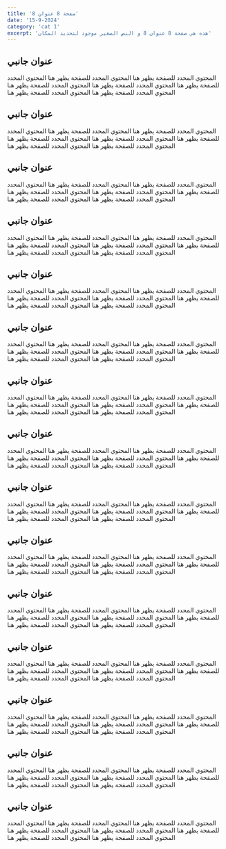 ```yaml
---
title: 'صفحة 8 عنوان 8'
date: '15-9-2024'
category: 'cat 1'
excerpt: 'هذه هي صفحة 8 عنوان 8 و النص الصغير موجود لتحديد المكان'
---
```


## عنوان جانبي
المحتوي المحدد للصفحة يظهر هنا المحتوي المحدد للصفحة يظهر هنا المحتوي المحدد للصفحة يظهر هنا المحتوي المحدد للصفحة يظهر هنا المحتوي المحدد للصفحة يظهر هنا المحتوي المحدد للصفحة يظهر هنا المحتوي المحدد للصفحة يظهر هنا

## عنوان جانبي
المحتوي المحدد للصفحة يظهر هنا المحتوي المحدد للصفحة يظهر هنا المحتوي المحدد للصفحة يظهر هنا المحتوي المحدد للصفحة يظهر هنا المحتوي المحدد للصفحة يظهر هنا المحتوي المحدد للصفحة يظهر هنا المحتوي المحدد للصفحة يظهر هنا

## عنوان جانبي
المحتوي المحدد للصفحة يظهر هنا المحتوي المحدد للصفحة يظهر هنا المحتوي المحدد للصفحة يظهر هنا المحتوي المحدد للصفحة يظهر هنا المحتوي المحدد للصفحة يظهر هنا المحتوي المحدد للصفحة يظهر هنا المحتوي المحدد للصفحة يظهر هنا

## عنوان جانبي
المحتوي المحدد للصفحة يظهر هنا المحتوي المحدد للصفحة يظهر هنا المحتوي المحدد للصفحة يظهر هنا المحتوي المحدد للصفحة يظهر هنا المحتوي المحدد للصفحة يظهر هنا المحتوي المحدد للصفحة يظهر هنا المحتوي المحدد للصفحة يظهر هنا

## عنوان جانبي
المحتوي المحدد للصفحة يظهر هنا المحتوي المحدد للصفحة يظهر هنا المحتوي المحدد للصفحة يظهر هنا المحتوي المحدد للصفحة يظهر هنا المحتوي المحدد للصفحة يظهر هنا المحتوي المحدد للصفحة يظهر هنا المحتوي المحدد للصفحة يظهر هنا

## عنوان جانبي
المحتوي المحدد للصفحة يظهر هنا المحتوي المحدد للصفحة يظهر هنا المحتوي المحدد للصفحة يظهر هنا المحتوي المحدد للصفحة يظهر هنا المحتوي المحدد للصفحة يظهر هنا المحتوي المحدد للصفحة يظهر هنا المحتوي المحدد للصفحة يظهر هنا

## عنوان جانبي
المحتوي المحدد للصفحة يظهر هنا المحتوي المحدد للصفحة يظهر هنا المحتوي المحدد للصفحة يظهر هنا المحتوي المحدد للصفحة يظهر هنا المحتوي المحدد للصفحة يظهر هنا المحتوي المحدد للصفحة يظهر هنا المحتوي المحدد للصفحة يظهر هنا

## عنوان جانبي
المحتوي المحدد للصفحة يظهر هنا المحتوي المحدد للصفحة يظهر هنا المحتوي المحدد للصفحة يظهر هنا المحتوي المحدد للصفحة يظهر هنا المحتوي المحدد للصفحة يظهر هنا المحتوي المحدد للصفحة يظهر هنا المحتوي المحدد للصفحة يظهر هنا

## عنوان جانبي
المحتوي المحدد للصفحة يظهر هنا المحتوي المحدد للصفحة يظهر هنا المحتوي المحدد للصفحة يظهر هنا المحتوي المحدد للصفحة يظهر هنا المحتوي المحدد للصفحة يظهر هنا المحتوي المحدد للصفحة يظهر هنا المحتوي المحدد للصفحة يظهر هنا

## عنوان جانبي
المحتوي المحدد للصفحة يظهر هنا المحتوي المحدد للصفحة يظهر هنا المحتوي المحدد للصفحة يظهر هنا المحتوي المحدد للصفحة يظهر هنا المحتوي المحدد للصفحة يظهر هنا المحتوي المحدد للصفحة يظهر هنا المحتوي المحدد للصفحة يظهر هنا

## عنوان جانبي
المحتوي المحدد للصفحة يظهر هنا المحتوي المحدد للصفحة يظهر هنا المحتوي المحدد للصفحة يظهر هنا المحتوي المحدد للصفحة يظهر هنا المحتوي المحدد للصفحة يظهر هنا المحتوي المحدد للصفحة يظهر هنا المحتوي المحدد للصفحة يظهر هنا

## عنوان جانبي
المحتوي المحدد للصفحة يظهر هنا المحتوي المحدد للصفحة يظهر هنا المحتوي المحدد للصفحة يظهر هنا المحتوي المحدد للصفحة يظهر هنا المحتوي المحدد للصفحة يظهر هنا المحتوي المحدد للصفحة يظهر هنا المحتوي المحدد للصفحة يظهر هنا

## عنوان جانبي
المحتوي المحدد للصفحة يظهر هنا المحتوي المحدد للصفحة يظهر هنا المحتوي المحدد للصفحة يظهر هنا المحتوي المحدد للصفحة يظهر هنا المحتوي المحدد للصفحة يظهر هنا المحتوي المحدد للصفحة يظهر هنا المحتوي المحدد للصفحة يظهر هنا

## عنوان جانبي
المحتوي المحدد للصفحة يظهر هنا المحتوي المحدد للصفحة يظهر هنا المحتوي المحدد للصفحة يظهر هنا المحتوي المحدد للصفحة يظهر هنا المحتوي المحدد للصفحة يظهر هنا المحتوي المحدد للصفحة يظهر هنا المحتوي المحدد للصفحة يظهر هنا

## عنوان جانبي
المحتوي المحدد للصفحة يظهر هنا المحتوي المحدد للصفحة يظهر هنا المحتوي المحدد للصفحة يظهر هنا المحتوي المحدد للصفحة يظهر هنا المحتوي المحدد للصفحة يظهر هنا المحتوي المحدد للصفحة يظهر هنا المحتوي المحدد للصفحة يظهر هنا
